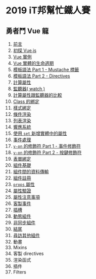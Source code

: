 # 2019 iT邦幫忙鐵人賽

## 勇者鬥 Vue 龍

1. [前言](01_Preface.md)
1. [初探 Vue.js](02_FirstVue.md)
1. [Vue 實例](03_Instance.md)
1. [Vue 實體的生命週期](04_Lifecycle.md)
1. [模板語法 Part 1 - Mustache 標籤](05_Mustache.md)
1. [模板語法 Part 2 - Directives](06_Directives.md)
1. [計算屬性](07_Computed.md)
1. [監聽器( watch )](08_Watcher.md)
1. [計算屬性跟監聽器的比較](09_ComputedVSWatch.md)
1. [Class 的綁定](10_Class.md)
1. [樣式綁定](11_Style.md)
1. [條件渲染](12_Conditional.md)
1. [列表渲染](13_For.md)
1. [響應系統](14_Reactivity.md)
1. [使用 `set` 新增實體中的屬性](15_Set.md)
1. [事件處理](16_Event.md)
1. [`v-on` 的修飾符 Part 1 - 事件修飾符](17_EventModifier.md)
1. [`v-on` 的修飾符 Part 2 - 按鍵修飾符](18_KeyModifier.md)
1. [表單綁定](19_FormInputBinding.md)
1. [組件基礎](20_ComponentBasic.md)
1. [組件間的資料傳輸](21_ComponentData.md)
1. [組件註冊](22_ComponentRegistration.md)
1. [`props` 屬性](23_Props.md)
1. [屬性驗證](24_PropsValidation.md)
1. [屬性注意事項](25_PropsAttribute.md)
1. [客製事件](26_CustomEvent.md)
1. [插槽](27_Slots.md)
1. [動態組件](28_KeepAlive.md)
1. [非同步組件](29_AsyncComponent.md)
1. [結尾](30_End.md)
1. [尋訪其他組件](31_AccessOtherComponent.md)
1. 動畫
1. Mixins
1. 客製 directives
1. 渲染函式
1. 插件
1. Filters